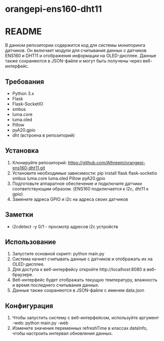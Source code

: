 # orangepi-ens160-dht11
# README
В данном репозитории содержится код для системы мониторинга датчиков. 
Он включает модули для считывания данных с датчиков ENS160 и DHT11 и отображения информации на OLED-дисплее. 
Данные также сохраняются в JSON-файле и могут быть получены через веб-интерфейс.

## Требования
- Python 3.x
- Flask
- Flask-SocketIO
- smbus
- luma.core
- luma.oled
- Pillow
- pyA20.gpio
- dht (встроена в репозиторий)

## Установка
1. Клонируйте репозиторий: https://github.com/Athreem/orangepi-ens160-dht11.git
2. Установите необходимые зависимости: pip install flask flask-socketio smbus luma.core luma.oled Pillow pyA20.gpio
3. Подготовьте аппаратное обеспечение и подключите датчики соответствующим образом. (ENS160 подключается к l2c, dht11 к gpio)
4. Замените адреса GPIO и i2c на адреса своих датчиков

## Заметки
- i2cdetect -y 0/1 - просмотр адресов i2c устройств

## Использование
1. Запустите основной скрипт: python main.py
2. Система начнет считывать данные с датчиков и отображать их на OLED-дисплее.
3. Для доступа к веб-интерфейсу откройте http://localhost:8080 в веб-браузере.
4. Веб-интерфейс будет отображать текущую температуру, влажность и время последнего считывания данных.
5. Данные также сохраняются в JSON-файле с именем data.json

## Конфигурация
1. Чтобы запустить систему с веб-интерфейсом, используйте аргумент -web: python main.py -web
2. Измените значения переменных refreshTime в классах dataInfo, чтобы настроить интервал обновления данных.
